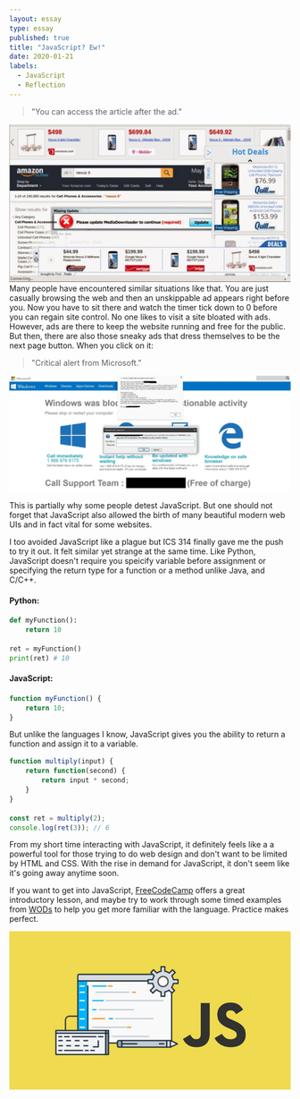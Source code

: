 ```yaml
---
layout: essay
type: essay
published: true
title: "JavaScript? Ew!"
date: 2020-01-21
labels:
  - JavaScript
  - Reflection
---
```


>"You can access the article after the ad."

<img class = "ui medium left floated image" src = "/images/ads.png">
Many people have encountered similar situations like that. You are just casually browsing the web and then an unskippable ad appears right before you. Now you have to sit there and watch the timer tick down to 0 before you can regain site control. No one likes to visit a site bloated with ads. However, ads are there to keep the website running and free for the public. But then, there are also those sneaky ads that dress themselves to be the next page button. When you click on it: 

>"Critical alert from Microsoft."

<img class = "ui big floated image" src = "/images/scam.png">
<br>

This is partially why some people detest JavaScript. But one should not forget that JavaScript also allowed the birth of many beautiful modern web UIs and in fact vital for some websites.

I too avoided JavaScript like a plague but ICS 314 finally gave me the push to try it out. It felt similar yet strange at the same time. Like Python, JavaScript doesn't require you speicify variable before assignment or specifying the return type for a function or a method unlike Java, and C/C++.

#### Python:
```python
def myFunction():
	return 10
	
ret = myFunction()
print(ret) # 10
```
#### JavaScript:
```js
function myFunction() {
	return 10;
}
```

But unlike the languages I know, JavaScript gives you the ability to return a function and assign it to a variable.
```js
function multiply(input) {
	return function(second) {
		return input * second;
	}
}

const ret = multiply(2);
console.log(ret(3)); // 6
```

From my short time interacting with JavaScript, it definitely feels like a a powerful tool for those trying to do web design and don't want to be limited by HTML and CSS. With the rise in demand for JavaScript, it don't seem like it's going away anytime soon.

If you want to get into JavaScript, [FreeCodeCamp](https://www.freecodecamp.org/learn) offers a great introductory lesson, and maybe try to work through some timed examples from [WODs](https://www.freecodecamp.org/learn) to help you get more familiar with the language. Practice makes perfect.

<img class = "ui big floated image" src = "/images/javascript.jpg">
<br>
